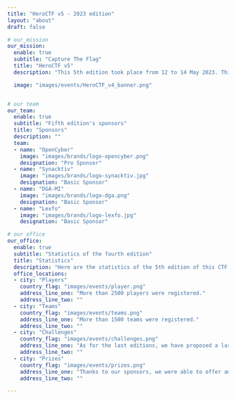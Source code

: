 ```yaml
---
title: "HeroCTF v5 - 2023 edition"
layout: "about"
draft: false

# our_mission
our_mission:
  enable: true
  subtitle: "Capture The Flag"
  title: "HeroCTF v5"
  description: "This 5th edition took place from 12 to 14 May 2023. This online cybersecurity competition will consist of a wide variety of challenges. The best teams will leave with impressive prizes."

  image: "images/events/HeroCTF_v4_banner.png"


# our team
our_team:
  enable: true
  subtitle: "Fifth edition's sponsors"
  title: "Sponsors"
  description: ""
  team:
  - name: "OpenCyber"
    image: "images/brands/logo-opencyber.png"
    designation: "Pro Sponsor"
  - name: "Synacktiv"
    image: "images/brands/logo-synacktiv.jpg"
    designation: "Basic Sponsor"
  - name: "DGA-MI"
    image: "images/brands/logo-dga.png"
    designation: "Basic Sponsor"
  - name: "Lexfo"
    image: "images/brands/logo-lexfo.jpg"
    designation: "Basic Sponsor"

# our office
our_office:
  enable: true
  subtitle: "Statistics of the fourth edition"
  title: "Statistics"
  description: "Here are the statistics of the 5th edition of this CTF."
  office_locations:
  - city: "Players"
    country_flag: "images/events/player.png"
    address_line_one: "More than 2500 players were registered."
    address_line_two: ""
  - city: "Teams"
    country_flag: "images/events/teams.png"
    address_line_one: "More than 1500 teams were registered."
    address_line_two: ""
  - city: "Challenges"
    country_flag: "images/events/challenges.png"
    address_line_one: "As for the last editions, we have proposed a large number of challenges in all categories of CTF (web, forensics, reverse, pwn, steganography, ...)"
    address_line_two: ""
  - city: "Prizes"
    country_flag: "images/events/prizes.png"
    address_line_one: "Thanks to our sponsors, we were able to offer amazon gift cards & hand-made HeroCTF sweats."
    address_line_two: ""

---
```

